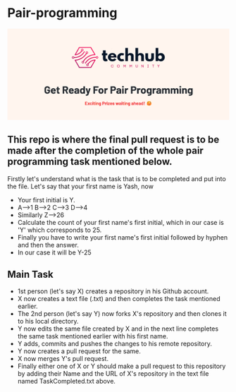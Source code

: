# Pair-programming

![presentation](/assets/image.png)

## This repo is where the final pull request is to be made after the completion of the whole pair programming task mentioned below.

Firstly let's understand what is the task that is to be completed and put into the file. Let's say that your first name is Yash, now 
- Your first initial is Y.
- A-->1    B-->2   C-->3   D-->4
- Similarly Z-->26
- Calculate the count of your first name's first initial, which in our case is 'Y' which corresponds to 25.
- Finally you have to write your first name's first initial followed by hyphen and then the answer.
- In our case it will be Y-25


## Main Task 
- 1st person (let's say X) creates a repository in his Github account.
- X now creates a text file (.txt) and then completes the task mentioned earlier.
- The 2nd person (let's say Y) now forks X's repository and then clones it to his local directory.
- Y now edits the same file created by X and in the next line completes the same task mentioned earlier with his first name.
- Y adds, commits and pushes the changes to his remote repository.
- Y now creates a pull request for the same.
- X now merges Y's pull request.
- Finally either one of X or Y should make a pull request to this repository by adding their Name and the URL of X's repository in the text file named TaskCompleted.txt above.
